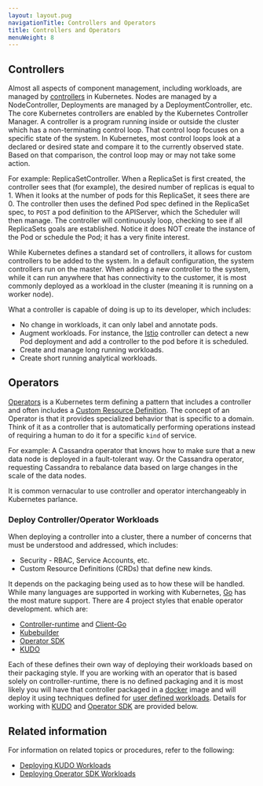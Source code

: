 ```yaml
---
layout: layout.pug
navigationTitle: Controllers and Operators
title: Controllers and Operators
menuWeight: 8
---
```


## Controllers

Almost all aspects of component management, including workloads, are managed by [controllers][controller] in Kubernetes. Nodes are managed by a NodeController, Deployments are managed by a DeploymentController, etc. The core Kubernetes controllers are enabled by the Kubernetes Controller Manager. A controller is a program running inside or outside the cluster which has a non-terminating control loop. That control loop focuses on a specific state of the system. In Kubernetes, most control loops look at a declared or desired state and compare it to the currently observed state. Based on that comparison, the control loop may or may not take some action.

For example: ReplicaSetController. When a ReplicaSet is first created, the controller sees that (for example), the desired number of replicas is equal to 1. When it looks at the number of pods for this ReplicaSet, it sees there are 0. The controller then uses the defined Pod spec defined in the ReplicaSet spec, to `POST` a pod definition to the APIServer, which the Scheduler will then manage. The controller will continuously loop, checking to see if all ReplicaSets goals are established. Notice it does NOT create the instance of the Pod or schedule the Pod; it has a very finite interest.

While Kubernetes defines a standard set of controllers, it allows for custom controllers to be added to the system. In a default configuration, the system controllers run on the master. When adding a new controller to the system, while it can run anywhere that has connectivity to the customer, it is most commonly deployed as a workload in the cluster (meaning it is running on a worker node).

What a controller is capable of doing is up to its developer, which includes:

- No change in workloads, it can only label and annotate pods.
- Augment workloads. For instance, the [Istio][istio] controller can detect a new Pod deployment and add a controller to the pod before it is scheduled.
- Create and manage long running workloads.
- Create short running analytical workloads.

## Operators

[Operators][operator] is a Kubernetes term defining a pattern that includes a controller and often includes a [Custom Resource Definition][crd]. The concept of an Operator is that it provides specialized behavior that is specific to a domain. Think of it as a controller that is automatically performing operations instead of requiring a human to do it for a specific `kind` of service.

For example: A Cassandra operator that knows how to make sure that a new data node is deployed in a fault-tolerant way. Or the Cassandra operator, requesting Cassandra to rebalance data based on large changes in the scale of the data nodes.

It is common vernacular to use controller and operator interchangeably in Kubernetes parlance.

### Deploy Controller/Operator Workloads

When deploying a controller into a cluster, there a number of concerns that must be understood and addressed, which includes:

- Security - RBAC, Service Accounts, etc.
- Custom Resource Definitions (CRDs) that define new kinds.

It depends on the packaging being used as to how these will be handled. While many languages are supported in working with Kubernetes, [Go][go] has the most mature support.
There are 4 project styles that enable operator development. which are:

- [Controller-runtime][controller-runtime] and [Client-Go][client-go]
- [Kubebuilder][kubebuilder]
- [Operator SDK][operator-sdk]
- [KUDO][kudo]

Each of these defines their own way of deploying their workloads based on their packaging style. If you are working with an operator that is based solely on controller-runtime, there is no defined packaging and it is most likely you will have that controller packaged in a [docker][docker] image and will deploy it using techniques defined for [user defined workloads][user-workloads]. Details for working with [KUDO][kudo] and [Operator SDK][operator-sdk] are provided below.

## Related information

For information on related topics or procedures, refer to the following:

- [Deploying KUDO Workloads][kudo]
- [Deploying Operator SDK Workloads][operator-sdk]

[client-go]: https://github.com/kubernetes/client-go
[controller]: https://kubernetes.io/docs/concepts/architecture/controller/
[controller-runtime]: https://github.com/kubernetes-sigs/controller-runtime/
[crd]: https://kubernetes.io/docs/tasks/extend-kubernetes/custom-resources/custom-resource-definitions/
[docker]: https://www.docker.com/
[go]: https://golang.org/
[istio]: https://istio.io/
[kubebuilder]: https://github.com/kubernetes-sigs/kubebuilder
[kudo]: kudo
[operator]: https://kubernetes.io/docs/concepts/extend-kubernetes/operator/
[operator-sdk]: operator-sdk
[user-workloads]: ../user-workloads
